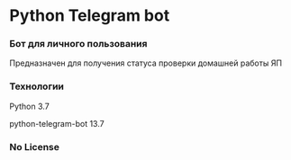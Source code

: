 # Python Telegram bot
### Бот для личного пользования
Предназначен для получения статуса проверки домашней работы ЯП
### Технологии
Python 3.7

python-telegram-bot 13.7
### No License
